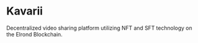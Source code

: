 # Kavarii
Decentralized video sharing platform utilizing NFT and SFT technology on the Elrond Blockchain.
